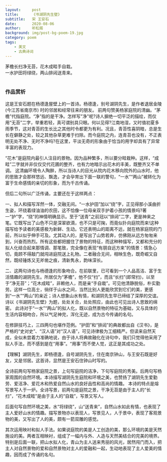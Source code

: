 ```yaml
---
layout:     post
title:      《书湖阴先生壁》
subtitle:   宋 王安石
date:       2020-08-06
author:     听松阁
background: img/post-bg-poem-19.jpg
category: poem
tags:
    - 美文
    - 古典诗词
---
```


茅檐长扫净无苔，花木成畦手自栽。<br>
一水护田将绿绕，两山排闼送青来。<br>
<br>

### 作品赏析
这是王安石题在杨德逢屋壁上的一首诗。杨德逢，别号湖阴先生，是作者退居金陵 (今江苏省南京市) 时的邻居和经常往来的朋友。 前两句赞美杨家庭院的清幽。“茅檐”代指庭院。“净”指的是干净。怎样写"净"呢?诗人摒绝一切平泛的描绘，而仅用“无苔”二字，举重若轻，真可谓别具只眼。何以见得?江南地湿，又时值初夏多雨季节，这对青苔的生长比之其他时令都更为有利。况且，青苔性喜阴暗，总是生长在僻静之处，较之其他杂草更难于扫除。而今庭院之内，连青苔也没有，不正表明无处不净、无时不净吗?在这里，平淡无奇的形象由于恰当的用字却具有了异常丰富的表现力。

“花木”是庭院内最引人注目的景物。因为品种繁多，所以要分畦栽种。这样，“成畦”二字就并非仅仅交代花圃的整齐，也有力地暗示出花木的丰美，既整齐又不单调。 这清幽环境令人陶醉，所以当诗人的目光从院内花木移向院外的山水时，他的思致才会那样悠远、飘逸，才会孕育出下面一联的警句，“一水”“两山”被转化为富于生命感情的亲切的形象，而为千古传诵。

但后二句所以广泛传诵，主要还在于这样两点：

一、拟人和描写浑然一体，交融无间。“一水护田”加以“绕”字，正见得那小溪曲折生姿，环绕着绿油油的农田，这不恰像一位母亲双手护着小孩的情景吗?著一“护”字，“绕”的神情明确显示。至于“送青”之前冠以“排闼”二字，更是神来之笔。它既写出了山色不只是深翠欲滴，也不只是可掬，而竟似扑向庭院而来!这种描写给予读者的美感极为新鲜、生动。它还表明山的距离不远，就在杨家庭院的门前，所以似乎伸手可及。尤其动人的，是写出了山势若奔，仿佛刚从远方匆匆来到，兴奋而热烈。所有这些都把握住了景物的特征，而这种种描写，又都和充分的拟人化结合起来那情调、那笔致，完全像在表现“有朋自远方来”的情景：情急心切，竟顾不得敲门就闯进庭院送上礼物。二者融合无间，相映生色，既奇崛又自然，既经锤炼又无斧凿之痕，清新隽永，韵味深长。

二、这两句诗也与杨德逢的形象吻合。在前联里，已可看到一个人品高洁、富于生活情趣的湖阴先生。所居仅为“茅檐”，他不仅“扫”，而且“长扫”(即常扫)，以至于“净无苔”；“花木成畦”，非赖他人，而是亲“手自栽”。可见他清静脱俗，朴实勤劳。这样一位高士，徜徉于山水之间，当然比别人更能欣赏到它们的美，更感到“一水”“两山”的亲近；诗人想象山水有情，和湖阴先生早已缔结了深厚的交谊。诗以《书湖阴先生壁》为题，处处关合，处处照应，由此也可见出诗人思致的绵密。 此诗对于“一水”“两山”的拟人化，既以自然景物的特征为基础，又与具体的生活内容相吻合，所以气足神完，浑化无迹，成为古今传诵的名句。

在修辞技巧上，三四两句也堪作范例。“护田”和“排闼”的典故都出自《汉书》，是严格的“史对史”、“汉人语”对“汉人语”，可见诗律极为工细精严。但读来自然天成，全似未尝着力准确地说，由于诗人将典故融化在诗句中，我们只觉得他采用了拟人手法，而不感到是在“用事”。“用事”而不使人觉，这正是其成功之处。

【理解】湖阴先生，即杨德逢，自号湖阴先生，住在南京钟山，与王安石既是好友，又是邻居。这首诗，显然是王安石住钟山时写的。

全诗前两句写杨家庭院之景，上句写庭院的洁净，下句写庭院的秀美。后两句写杨家周围的自然环境。本诗描写湖阴先生庭院和环境之美，也赞扬了湖阴先生爱勤劳、爱洁净、爱花木和热爱自然山水的良好品性和高尚的情趣。 本诗的特点是熔写景写人于一炉。全诗写景，前两句是庭院之景，干净无苔是由于主人的“长扫”，“花木成畦”是由于主人的“自栽”，写景又写人。

后面句写自然环境之美，水“将绿绕”，山“送青来”，自然山水如此有情，也表现了主人爱好山水的情趣。描写景物亦以表现人，写景见人，人于景中，表现了客观景物的美，又写出了人的美，颇有一箭双雕的感觉。

其次运用映衬和拟人手法。如果说庭院的美是人工创造的美，那么环境的美是天然施设的美。两者互相映衬，组成了一幅内与外、人造与天然美结合的完美的境界。特别是后面一联，把山水拟人化，青山为主人送来秀丽的风光，居然闯门而入，把主人对自然景物的爱和自然景物对主人的爱融和一起，生动地表现了主人爱美的情趣，因而成了传诵的名句。
